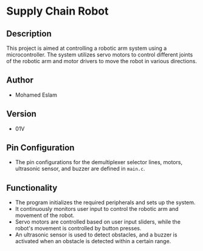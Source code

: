 # Supply Chain Robot

## Description
This project is aimed at controlling a robotic arm system using a microcontroller. The system utilizes servo motors to control different joints of the robotic arm and motor drivers to move the robot in various directions.

## Author
- Mohamed Eslam

## Version
- 01V


## Pin Configuration
- The pin configurations for the demultiplexer selector lines, motors, ultrasonic sensor, and buzzer are defined in `main.c`.

## Functionality
- The program initializes the required peripherals and sets up the system.
- It continuously monitors user input to control the robotic arm and movement of the robot.
- Servo motors are controlled based on user input sliders, while the robot's movement is controlled by button presses.
- An ultrasonic sensor is used to detect obstacles, and a buzzer is activated when an obstacle is detected within a certain range.


